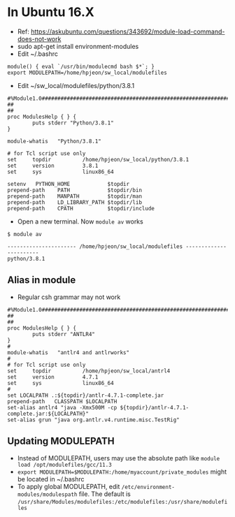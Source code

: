 # In Ubuntu 16.X
- Ref: https://askubuntu.com/questions/343692/module-load-command-does-not-work
- sudo apt-get install environment-modules
- Edit ~/.bashrc
```
module() { eval `/usr/bin/modulecmd bash $*`; }
export MODULEPATH=/home/hpjeon/sw_local/modulefiles
```
- Edit ~/sw_local/modulefiles/python/3.8.1
```
#%Module1.0#####################################################################
##
##
proc ModulesHelp { } {
        puts stderr "Python/3.8.1"
}

module-whatis   "Python/3.8.1"

# for Tcl script use only
set     topdir          /home/hpjeon/sw_local/python/3.8.1
set     version         3.8.1
set     sys             linux86_64

setenv   PYTHON_HOME            $topdir
prepend-path    PATH            $topdir/bin
prepend-path    MANPATH         $topdir/man
prepend-path    LD_LIBRARY_PATH $topdir/lib
prepend-path    CPATH           $topdir/include
```
- Open a new terminal. Now `module av` works
```
$ module av

---------------------- /home/hpjeon/sw_local/modulefiles -----------------------
python/3.8.1
```
## Alias in module
- Regular csh grammar may not work
```
#%Module1.0#####################################################################
##
##
proc ModulesHelp { } {
        puts stderr "ANTLR4"
}
#
module-whatis   "antlr4 and antlrworks"
#
# for Tcl script use only
set     topdir          /home/hpjeon/sw_local/antrl4
set     version         4.7.1
set     sys             linux86_64
#
set LOCALPATH .:${topdir}/antlr-4.7.1-complete.jar
prepend-path   CLASSPATH $LOCALPATH
set-alias antlr4 "java -Xmx500M -cp ${topdir}/antlr-4.7.1-complete.jar:${LOCALPATH}"
set-alias grun "java org.antlr.v4.runtime.misc.TestRig"
```

## Updating MODULEPATH
- Instead of MODULEPATH, users may use the absolute path like `module load /opt/modulefiles/gcc/11.3`
- `export MODULEPATH=$MODULEPATH:/home/myaccount/private_modules` might be located in ~/.bashrc
- To apply global MODULEPATH, edit `/etc/environment-modules/modulespath` file. The default is `/usr/share/Modules/modulefiles:/etc/modulefiles:/usr/share/modulefiles`
